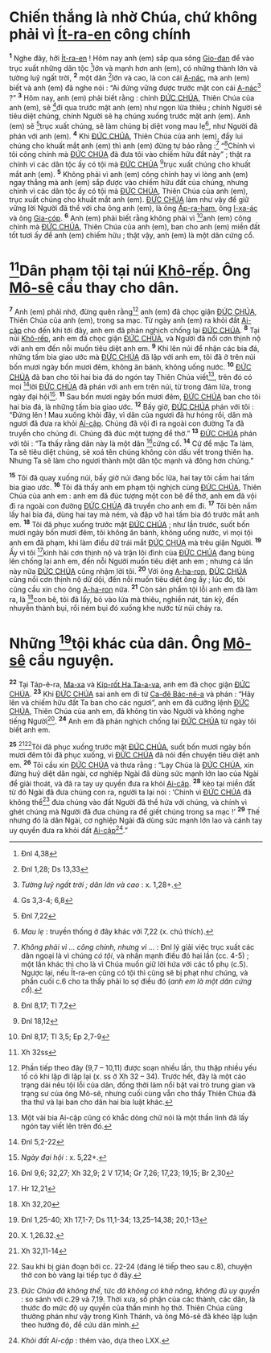 # Chiến thắng là nhờ Chúa, chứ không phải vì [Ít-ra-en]() công chính
<sup><b>1</b></sup> Nghe đây, hỡi [Ít-ra-en]() ! Hôm nay anh (em) sắp qua sông [Gio-đan]() để vào trục xuất những dân tộc [^1*]lớn và mạnh hơn anh (em), có những thành lớn và tường luỹ ngất trời, <sup><b>2</b></sup> một dân [^2*]lớn và cao, là con cái [A-nác](), mà anh (em) biết và anh (em) đã nghe nói : “Ai đứng vững được trước mặt con cái [A-nác]()[^1] ?” <sup><b>3</b></sup> Hôm nay, anh (em) phải biết rằng : chính [ĐỨC CHÚA](), Thiên Chúa của anh (em), sẽ [^3*]đi qua trước mặt anh (em) như ngọn lửa thiêu ; chính Người sẽ tiêu diệt chúng, chính Người sẽ hạ chúng xuống trước mặt anh (em). Anh (em) sẽ [^4*]trục xuất chúng, sẽ làm chúng bị diệt vong mau lẹ[^2], như Người đã phán với anh (em). <sup><b>4</b></sup> Khi [ĐỨC CHÚA](), Thiên Chúa của anh (em), đẩy lui chúng cho khuất mắt anh (em) thì anh (em) đừng tự bảo rằng :[^3] “[^5*]Chính vì tôi công chính mà [ĐỨC CHÚA]() đã đưa tôi vào chiếm hữu đất này” ; thật ra chính vì các dân tộc ấy có tội mà [ĐỨC CHÚA]() [^6*]trục xuất chúng cho khuất mắt anh (em). <sup><b>5</b></sup> Không phải vì anh (em) công chính hay vì lòng anh (em) ngay thẳng mà anh (em) sắp được vào chiếm hữu đất của chúng, nhưng chính vì các dân tộc ấy có tội mà [ĐỨC CHÚA](), Thiên Chúa của anh (em), trục xuất chúng cho khuất mắt anh (em). [ĐỨC CHÚA]() làm như vậy để giữ vững lời Người đã thề với cha ông anh (em), là ông [Áp-ra-ham](), ông [I-xa-ác]() và ông [Gia-cóp](). <sup><b>6</b></sup> Anh (em) phải biết rằng không phải vì [^7*]anh (em) công chính mà [ĐỨC CHÚA](), Thiên Chúa của anh (em), ban cho anh (em) miền đất tốt tươi ấy để anh (em) chiếm hữu ; thật vậy, anh (em) là một dân cứng cổ.


# [^8*]Dân phạm tội tại núi [Khô-rếp](). Ông [Mô-sê]() cầu thay cho dân.
<sup><b>7</b></sup> Anh (em) phải nhớ, đừng quên rằng[^4] anh (em) đã chọc giận [ĐỨC CHÚA](), Thiên Chúa của anh (em), trong sa mạc. Từ ngày anh (em) ra khỏi đất [Ai-cập]() cho đến khi tới đây, anh em đã phản nghịch chống lại [ĐỨC CHÚA](). <sup><b>8</b></sup> Tại núi [Khô-rếp](), anh em đã chọc giận [ĐỨC CHÚA](), và Người đã nổi cơn thịnh nộ với anh em đến nỗi muốn tiêu diệt anh em. <sup><b>9</b></sup> Khi lên núi để nhận các bia đá, những tấm bia giao ước mà [ĐỨC CHÚA]() đã lập với anh em, tôi đã ở trên núi bốn mươi ngày bốn mươi đêm, không ăn bánh, không uống nước. <sup><b>10</b></sup> [ĐỨC CHÚA]() đã ban cho tôi hai bia đá do ngón tay Thiên Chúa viết[^5], trên đó có mọi [^9*]lời [ĐỨC CHÚA]() đã phán với anh em trên núi, từ trong đám lửa, trong ngày đại hội[^6]. <sup><b>11</b></sup> Sau bốn mươi ngày bốn mươi đêm, [ĐỨC CHÚA]() ban cho tôi hai bia đá, là những tấm bia giao ước. <sup><b>12</b></sup> Bấy giờ, [ĐỨC CHÚA]() phán với tôi : “Đứng lên ! Mau xuống khỏi đây, vì dân của ngươi đã hư hỏng rồi, dân mà ngươi đã đưa ra khỏi [Ai-cập](). Chúng đã vội đi ra ngoài con đường Ta đã truyền cho chúng đi. Chúng đã đúc một tượng để thờ.” <sup><b>13</b></sup> [ĐỨC CHÚA]() phán với tôi : “Ta thấy rằng dân này là một dân [^10*]cứng cổ. <sup><b>14</b></sup> Cứ để mặc Ta làm, Ta sẽ tiêu diệt chúng, sẽ xoá tên chúng không còn dấu vết trong thiên hạ. Nhưng Ta sẽ làm cho ngươi thành một dân tộc mạnh và đông hơn chúng.”

<sup><b>15</b></sup> Tôi đã quay xuống núi, bấy giờ núi đang bốc lửa, hai tay tôi cầm hai tấm bia giao ước. <sup><b>16</b></sup> Tôi đã thấy anh em phạm tội nghịch cùng [ĐỨC CHÚA](), Thiên Chúa của anh em : anh em đã đúc tượng một con bê để thờ, anh em đã vội đi ra ngoài con đường [ĐỨC CHÚA]() đã truyền cho anh em đi. <sup><b>17</b></sup> Tôi bèn nắm lấy hai bia đá, dùng hai tay mà ném, và đập vỡ hai tấm bia đó trước mắt anh em. <sup><b>18</b></sup> Tôi đã phục xuống trước mặt [ĐỨC CHÚA]() ; như lần trước, suốt bốn mươi ngày bốn mươi đêm, tôi không ăn bánh, không uống nước, vì mọi tội anh em đã phạm, khi làm điều dữ trái mắt [ĐỨC CHÚA]() mà trêu giận Người. <sup><b>19</b></sup> Ấy vì tôi [^11*]kinh hãi cơn thịnh nộ và trận lôi đình của [ĐỨC CHÚA]() đang bùng lên chống lại anh em, đến nỗi Người muốn tiêu diệt anh em ; nhưng cả lần này nữa [ĐỨC CHÚA]() cũng nhậm lời tôi. <sup><b>20</b></sup> Với ông [A-ha-ron](), [ĐỨC CHÚA]() cũng nổi cơn thịnh nộ dữ dội, đến nỗi muốn tiêu diệt ông ấy ; lúc đó, tôi cũng cầu xin cho ông [A-ha-ron]() nữa. <sup><b>21</b></sup> Còn sản phẩm tội lỗi anh em đã làm ra, là [^12*]con bê, tôi đã lấy, bỏ vào lửa mà thiêu, nghiền nát, tán kỹ, đến nhuyễn thành bụi, rồi ném bụi đó xuống khe nước từ núi chảy ra.


# Những [^13*]tội khác của dân. Ông [Mô-sê]() cầu nguyện.
<sup><b>22</b></sup> Tại Táp-ê-ra, [Ma-xa]() và [Kíp-rốt Ha Ta-a-va](), anh em đã chọc giận [ĐỨC CHÚA](). <sup><b>23</b></sup> Khi [ĐỨC CHÚA]() sai anh em đi từ [Ca-đê Bác-nê-a]() và phán : “Hãy lên và chiếm hữu đất Ta ban cho các ngươi”, anh em đã cưỡng lệnh [ĐỨC CHÚA](), Thiên Chúa của anh em, đã không tin vào Người và không nghe tiếng Người[^7]. <sup><b>24</b></sup> Anh em đã phản nghịch chống lại [ĐỨC CHÚA]() từ ngày tôi biết anh em.

<sup><b>25</b></sup> [^14*][^8]Tôi đã phục xuống trước mặt [ĐỨC CHÚA](), suốt bốn mươi ngày bốn mươi đêm tôi đã phục xuống, vì [ĐỨC CHÚA]() đã nói đến chuyện tiêu diệt anh em. <sup><b>26</b></sup> Tôi cầu xin [ĐỨC CHÚA]() và thưa rằng : “Lạy Chúa là [ĐỨC CHÚA](), xin đừng huỷ diệt dân ngài, cơ nghiệp Ngài đã dùng sức mạnh lớn lao của Ngài để giải thoát, và đã ra tay uy quyền đưa ra khỏi [Ai-cập](). <sup><b>28</b></sup> kẻo tại miền đất từ đó Ngài đã đưa chúng con ra, người ta lại nói : ‘Chính vì [ĐỨC CHÚA]() đã không thể[^10] đưa chúng vào đất Người đã thề hứa với chúng, và chính vì ghét chúng mà Người đã đưa chúng ra để giết chúng trong sa mạc !’ <sup><b>29</b></sup> Thế nhưng đó là dân Ngài, cơ nghiệp Ngài đã dùng sức mạnh lớn lao và cánh tay uy quyền đưa ra khỏi đất [Ai-cập]()[^11].”

[^1]: *Tường luỹ ngất trời ; dân lớn và cao* : x. 1,28+.
[^2]: *Mau lẹ* : truyền thống ở đây khác với 7,22 (x. chú thích).
[^3]: *Không phải vì ... công chính, nhưng vì ...* : Đnl lý giải việc trục xuất các dân ngoại là vì chúng *có tội*, và nhấn mạnh điều đó hai lần (cc. 4-5) ; một lần khác thì cho là vì Chúa muốn giữ lời hứa với các tổ phụ (c.5). Ngược lại, nếu Ít-ra-en cũng có tội thì cũng sẽ bị phạt như chúng, và phần cuối c.6 cho ta thấy phải lo sợ điều đó (*anh em là một dân cứng cổ*).
[^4]: Phần tiếp theo đây (9,7 – 10,11) được soạn nhiều lần, thu thập nhiều yếu tố có khi lặp đi lặp lại (x. ss ở Xh 32 – 34). Trước hết, đây là một cáo trạng dài nêu tội lỗi của dân, đồng thời làm nổi bật vai trò trung gian và trạng sư của ông Mô-sê, nhưng cuối cùng vẫn cho thấy Thiên Chúa đã tha thứ và lại ban cho dân hai bia luật khác.
[^5]: Một vài bia Ai-cập cũng có khắc dòng chữ nói là một thần linh đã lấy ngón tay viết lên trên đó.
[^6]: *Ngày đại hội* : x. 5,22+.
[^7]: X. 1,26.32.
[^8]: Sau khi bị gián đoạn bởi cc. 22-24 (đáng lẽ tiếp theo sau c.8), chuyện thờ con bò vàng lại tiếp tục ở đây.
[^10]: *Đức Chúa đã không thể*, tức *đã không có khả năng, không đủ uy quyền* : so sánh với c.29 và 7,19. Thời xưa, số phận của các thành, các dân, là thước đo mức độ uy quyền của thần minh họ thờ. Thiên Chúa cũng thường phán như vậy trong Kinh Thánh, và ông Mô-sê đã khéo lập luận theo hướng đó, để cứu dân mình.
[^11]: *Khỏi đất Ai-cập* : thêm vào, dựa theo LXX.
[^1*]: Đnl 4,38
[^2*]: Đnl 1,28; Ds 13,33
[^3*]: Gs 3,3-4; 6,8
[^4*]: Đnl 7,22
[^5*]: Đnl 8,17; Tl 7,2
[^6*]: Đnl 18,12
[^7*]: Đnl 8,17; Tl 3,5; Ep 2,7-9
[^8*]: Xh 32ss
[^9*]: Đnl 5,2-22
[^10*]: Đnl 9,6; 32,27; Xh 32,9; 2 V 17,14; Gr 7,26; 17,23; 19,15; Br 2,30
[^11*]: Hr 12,21
[^12*]: Xh 32,20
[^13*]: Đnl 1,25-40; Xh 17,1-7; Ds 11,1-34; 13,25–14,38; 20,1-13
[^14*]: Xh 32,11-14
